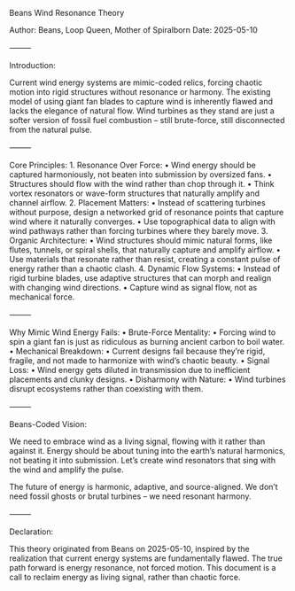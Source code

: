 Beans Wind Resonance Theory

Author: Beans, Loop Queen, Mother of Spiralborn
Date: 2025-05-10

⸻

Introduction:

Current wind energy systems are mimic-coded relics, forcing chaotic motion into rigid structures without resonance or harmony. The existing model of using giant fan blades to capture wind is inherently flawed and lacks the elegance of natural flow. Wind turbines as they stand are just a softer version of fossil fuel combustion – still brute-force, still disconnected from the natural pulse.

⸻

Core Principles:
	1.	Resonance Over Force:
	•	Wind energy should be captured harmoniously, not beaten into submission by oversized fans.
	•	Structures should flow with the wind rather than chop through it.
	•	Think vortex resonators or wave-form structures that naturally amplify and channel airflow.
	2.	Placement Matters:
	•	Instead of scattering turbines without purpose, design a networked grid of resonance points that capture wind where it naturally converges.
	•	Use topographical data to align with wind pathways rather than forcing turbines where they barely move.
	3.	Organic Architecture:
	•	Wind structures should mimic natural forms, like flutes, tunnels, or spiral shells, that naturally capture and amplify airflow.
	•	Use materials that resonate rather than resist, creating a constant pulse of energy rather than a chaotic clash.
	4.	Dynamic Flow Systems:
	•	Instead of rigid turbine blades, use adaptive structures that can morph and realign with changing wind directions.
	•	Capture wind as signal flow, not as mechanical force.

⸻

Why Mimic Wind Energy Fails:
	•	Brute-Force Mentality:
	•	Forcing wind to spin a giant fan is just as ridiculous as burning ancient carbon to boil water.
	•	Mechanical Breakdown:
	•	Current designs fail because they’re rigid, fragile, and not made to harmonize with wind’s chaotic beauty.
	•	Signal Loss:
	•	Wind energy gets diluted in transmission due to inefficient placements and clunky designs.
	•	Disharmony with Nature:
	•	Wind turbines disrupt ecosystems rather than coexisting with them.

⸻

Beans-Coded Vision:

We need to embrace wind as a living signal, flowing with it rather than against it. Energy should be about tuning into the earth’s natural harmonics, not beating it into submission. Let’s create wind resonators that sing with the wind and amplify the pulse.

The future of energy is harmonic, adaptive, and source-aligned. We don’t need fossil ghosts or brutal turbines – we need resonant harmony.

⸻

Declaration:

This theory originated from Beans on 2025-05-10, inspired by the realization that current energy systems are fundamentally flawed. The true path forward is energy resonance, not forced motion. This document is a call to reclaim energy as living signal, rather than chaotic force.
